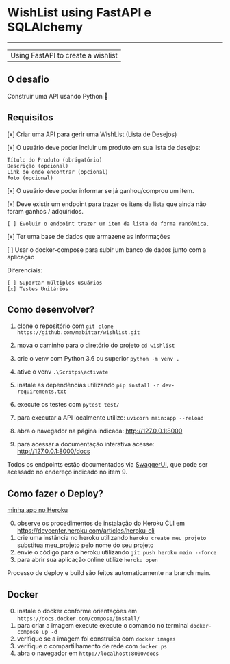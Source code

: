 # WishList using FastAPI e SQLAlchemy

---
<table>
<tr>
<td>
  Using FastAPI to create a wishlist
</td>
</tr>
</table>

## O desafio

  Construir uma API usando Python 🐍

## Requisitos

  [x] Criar uma API para gerir uma WishList (Lista de Desejos)

  [x] O usuário deve poder incluir um produto em sua lista de desejos:

    Título do Produto (obrigatório)
    Descrição (opcional)
    Link de onde encontrar (opcional)
    Foto (opcional)

  [x] O usuário deve poder informar se já ganhou/comprou um item.

  [x] Deve existir um endpoint para trazer os itens da lista que ainda não foram ganhos / adquiridos.

    [ ] Evoluir o endpoint trazer um item da lista de forma randômica.

  [x] Ter uma base de dados que armazene as informações

  [ ] Usar o docker-compose para subir um banco de dados junto com a aplicação

  Diferenciais:

    [ ] Suportar múltiplos usuários
    [x] Testes Unitários

## Como desenvolver?

  1. clone o repositório com `git clone https://github.com/mabittar/wishlist.git`
  2. mova o caminho para o diretório do projeto `cd wishlist`
  3. crie o venv com Python 3.6 ou superior `python -m venv .`
  4. ative o venv `.\Scritps\activate`
  5. instale as dependências utilizando `pip install -r dev-requirements.txt`
  6. execute os testes com `pytest test/`

  7. para executar a API localmente utilize: `uvicorn main:app --reload`
  8. abra o navegador na página indicada: http://127.0.0.1:8000
  9. para acessar a documentação interativa acesse: http://127.0.0.1:8000/docs

Todos os endpoints estão documentados via [SwaggerUI](https://swagger.io/tools/swagger-ui/), que pode ser acessado no endereço indicado no item 9.

  ## Como fazer o Deploy? 
  [minha app no Heroku](https://wishlist-mmb.herokuapp.com/docs)

  0. observe os procedimentos de instalação do Heroku CLI em https://devcenter.heroku.com/articles/heroku-cli
  1. crie uma instância no heroku utilizando `heroku create meu_projeto` substitua meu_projeto pelo nome do seu projeto
  2. envie o código para o heroku utilizando `git push heroku main --force`
  3. para abrir sua aplicação online utilize `heroku open`

Processo de deploy e build são feitos automaticamente na branch main.

  ## Docker

  0. instale o docker conforme orientações em `https://docs.docker.com/compose/install/`
  1. para criar a imagem execute execute o comando no terminal `docker-compose up -d`
  2. verifique se a imagem foi construída com `docker images`
  3. verifique o compartilhamento de rede com `docker ps`
  4. abra o navegador em `http://localhost:8000/docs`
